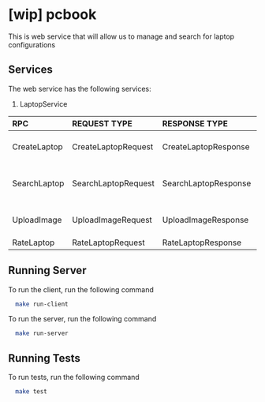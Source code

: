# [wip] pcbook

This is web service that will allow us to manage and search for laptop configurations

## Services

The web service has the following services:

1. LaptopService
  
| RPC            | REQUEST TYPE          | RESPONSE TYPE          | DESCRIPTION                                       |
| :---           | :---                  |  :---                  | :---                                              |
| CreateLaptop   | CreateLaptopRequest   | CreateLaptopResponse   | Creates and stores a new laptop                   |
| SearchLaptop   | SearchLaptopRequest   | SearchLaptopResponse   |  Searches for a laptop using the provided `Filter`|
| UploadImage    | UploadImageRequest    | UploadImageResponse    |  Uploads and stores a laptop image                |
| RateLaptop     | RateLaptopRequest     | RateLaptopResponse     |  Rates a laptop                                   |

## Running Server

To run the client, run the following command

```bash
  make run-client
```

To run the server, run the following command

```bash
  make run-server
```

## Running Tests

To run tests, run the following command

```bash
  make test
```